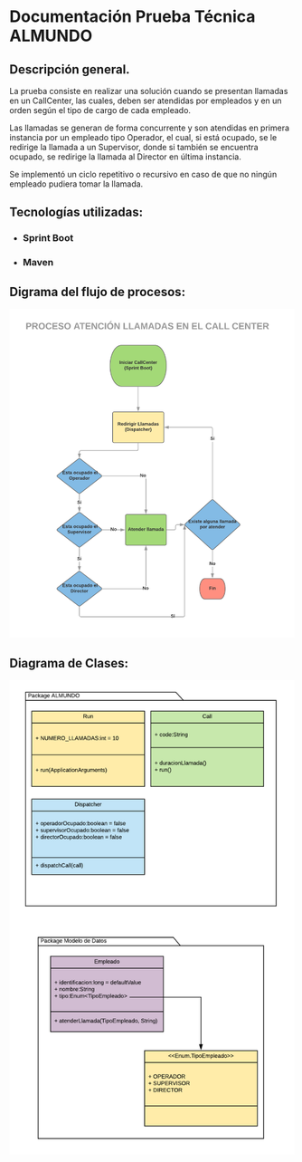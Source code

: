 # Documentaci&oacute;n Prueba T&eacute;cnica ALMUNDO

## Descripci&oacute;n general.

La prueba consiste en realizar una solución cuando se presentan llamadas en un CallCenter, las cuales, deben ser atendidas por empleados y en un orden seg&uacute;n el tipo de cargo de cada empleado.

Las llamadas se generan de forma concurrente y son atendidas en primera instancia por un empleado tipo Operador, el cual, si est&aacute; ocupado, se le redirige la llamada a un Supervisor, donde si tambi&eacute;n se encuentra ocupado, se redirige la llamada al Director en &uacute;ltima instancia.

Se implement&oacute; un ciclo repetitivo o recursivo en caso de que no ning&uacute;n empleado pudiera tomar la llamada.



## Tecnolog&iacute;as utilizadas:

- ### Sprint Boot 
- ### Maven

## Digrama del flujo de procesos:

![alt text](https://github.com/hetcam/almundo/blob/master/documentacion/diagrama-flujo-procesos.png)

## Diagrama de Clases:

![alt text](https://github.com/hetcam/almundo/blob/master/documentacion/diagrama-clases.png)


